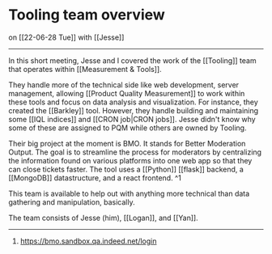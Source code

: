 # Tooling team overview
on [[22-06-28 Tue]]
with [[Jesse]]

---
In this short meeting, Jesse and I covered the work of the [[Tooling]] team that operates within [[Measurement & Tools]]. 

They handle more of the technical side like web development, server management, allowing [[Product Quality Measurement]] to work within these tools and focus on data analysis and visualization. For instance, they created the [[Barkley]] tool. However, they handle building and maintaining some [[IQL indices]] and [[CRON job|CRON jobs]]. Jesse didn't know why some of these are assigned to PQM while others are owned by Tooling.

Their big project at the moment is BMO. It stands for Better Moderation Output. The goal is to streamline the process for moderators by centralizing the information found on various platforms into one web app so that they can close tickets faster. The tool uses a [[Python]] [[flask]] backend, a [[MongoDB]] datastructure, and a react frontend. ^1

This team is available to help out with anything more technical than data gathering and manipulation, basically.

The team consists of Jesse (him), [[Logan]], and [[Yan]]. 

---
1. https://bmo.sandbox.qa.indeed.net/login